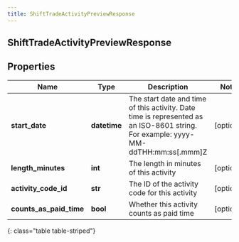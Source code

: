 ```yaml
---
title: ShiftTradeActivityPreviewResponse
---
```

## ShiftTradeActivityPreviewResponse

## Properties

|Name | Type | Description | Notes|
|------------ | ------------- | ------------- | -------------|
| **start_date** | **datetime** | The start date and time of this activity. Date time is represented as an ISO-8601 string. For example: yyyy-MM-ddTHH:mm:ss[.mmm]Z | [optional] |
| **length_minutes** | **int** | The length in minutes of this activity | [optional] |
| **activity_code_id** | **str** | The ID of the activity code for this activity | [optional] |
| **counts_as_paid_time** | **bool** | Whether this activity counts as paid time | [optional] |
{: class="table table-striped"}


